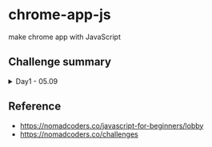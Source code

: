 # chrome-app-js
make chrome app with JavaScript

## Challenge summary

<details>
<summary>Day1 - 05.09</summary>

- Why JS?
  - 프론트엔드에서는 Only JavaScript!!
  - 모든 브라우저에 내장되어 있어 설치가 필요 없음
  - 다양한 활용이 가능!
    - 3D 구현 -> three.js
    - 안드로이드, ios 앱 -> Reactive Native
    - 데스크탑 앱 -> Electron
  - 실행을 위해서는?
    - HTML이 필요
</details>

## Reference

- https://nomadcoders.co/javascript-for-beginners/lobby
- https://nomadcoders.co/challenges